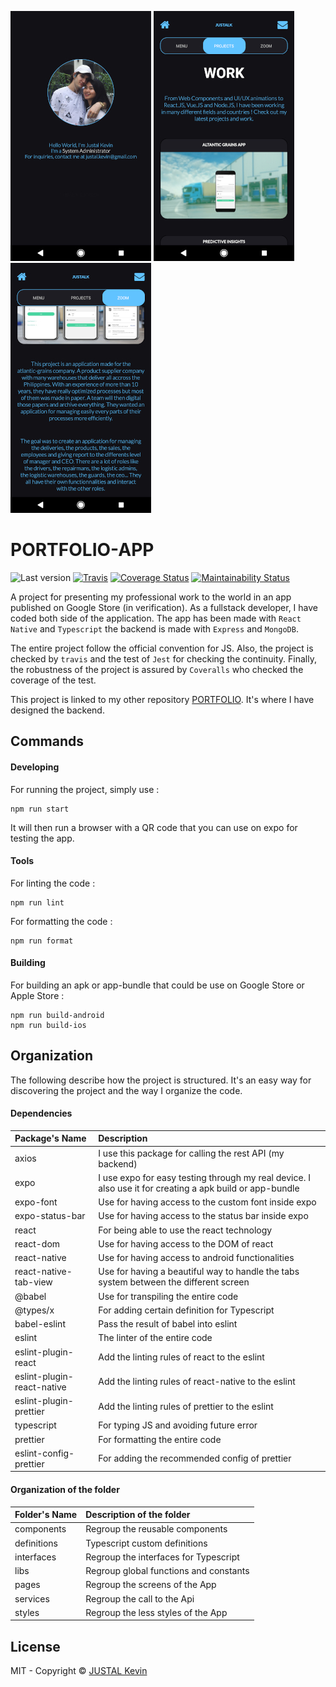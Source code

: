 ![Alt text](documentation/imgs/1.jpg?raw=true "PORTFOLIO-Flowchart")
![Alt text](documentation/imgs/2.jpg?raw=true "PORTFOLIO-Flowchart")
![Alt text](documentation/imgs/3.jpg?raw=true "PORTFOLIO-Flowchart")

# PORTFOLIO-APP

![Last version](https://img.shields.io/github/v/tag/justalk/portfolio-app.svg?style=flat-square)
[![Travis](https://img.shields.io/travis/com/justalk/portfolio-app.svg?style=flat-square)](https://travis-ci.com/github/JustalK/portfolio-app)
[![Coverage Status](https://coveralls.io/repos/github/JustalK/PORTFOLIO-APP/badge.svg?branch=master)](https://coveralls.io/github/JustalK/PORTFOLIO-APP?branch=master)
[![Maintainability Status](https://api.codeclimate.com/v1/badges/74468f5076948fc994c8/maintainability)](https://codeclimate.com/github/JustalK/PORTFOLIO-APP/maintainability)

A project for presenting my professional work to the world in an app published on Google Store (in verification). As a fullstack developer, I have coded both side of the application. The app has been made with `React Native` and `Typescript` the backend is made with `Express` and `MongoDB`.

The entire project follow the official convention for JS. Also, the project is checked by `travis` and the test of `Jest` for checking the continuity. Finally, the robustness of the project is assured by `Coveralls` who checked the coverage of the test.

This project is linked to my other repository [PORTFOLIO](https://github.com/JustalK/PORTFOLIO). It's where I have designed the backend.

## Commands

#### Developing

For running the project, simply use :

```
npm run start
```

It will then run a browser with a QR code that you can use on expo for testing the app.

#### Tools

For linting the code :
```
npm run lint
```

For formatting the code :
```
npm run format
```

#### Building

For building an apk or app-bundle that could be use on Google Store or Apple Store :
```
npm run build-android
npm run build-ios
```

## Organization

The following describe how the project is structured. It's an easy way for discovering the project and the way I organize the code.

#### Dependencies

| Package's Name             | Description                                              |
| :------------------------- | :------------------------------------------------------- |
| axios                      | I use this package for calling the rest API (my backend) |
| expo                       | I use expo for easy testing through my real device. I also use it for creating a apk build or app-bundle                                                  |
| expo-font                  | Use for having access to the custom font inside expo     |
| expo-status-bar            | Use for having access to the status bar inside expo      |
| react                      | For being able to use the react technology               |
| react-dom                  | Use for having access to the DOM of react                |
| react-native               | Use for having access to android functionalities         |
| react-native-tab-view      | Use for having a beautiful way to handle the tabs system between the different screen                                                                    |
| @babel                     | Use for transpiling the entire code                      |
| @types/x                   | For adding certain definition for Typescript             |
| babel-eslint               | Pass the result of babel into eslint                     |
| eslint                     | The linter of the entire code                            |
| eslint-plugin-react        | Add the linting rules of react to the eslint             |
| eslint-plugin-react-native | Add the linting rules of react-native to the eslint      |
| eslint-plugin-prettier     | Add the linting rules of prettier to the eslint          |
| typescript                 | For typing JS and avoiding future error                  |
| prettier                   | For formatting the entire code                           |
| eslint-config-prettier     | For adding the recommended config of prettier            |

#### Organization of the folder

| Folder's Name | Description of the folder                        |
| :------------ | :----------------------------------------------- |
| components    | Regroup the reusable components                  |
| definitions   | Typescript custom definitions                    |
| interfaces    | Regroup the interfaces for Typescript            |
| libs          | Regroup global functions and constants           |
| pages         | Regroup the screens of the App                   |
| services      | Regroup the call to the Api                      |
| styles        | Regroup the less styles of the App               |

## License

MIT - Copyright &copy; [JUSTAL Kevin](http://justalk.online/)
